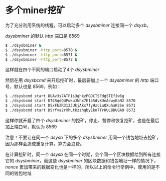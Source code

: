 # 多个miner挖矿

为了充分利用系统的线程，可以启动多个 _dsysbminer_ 连接同一个 _dsysb_。

_dsysbminer_ 的默认 _http_ 端口是 8569

```bash
$ ./dsysbminer &
$ ./dsysbminer -http_port=8570 &
$ ./dsysbminer -http_port=8571 &
$ ./dsysbminer -http_port=8572 &
```

这样就在四个不同的端口启动了4个 _dsysbminer_

然后在用 _dsysbcmd_ 来开启挖矿时，最后要加上一个 _dsysbminer_ 的 _http_ 端口号，默认也是 8569，例如：

```bash
$ ./dsysbcmd start DUAv3s7ATF1s3ghkzPGDCTSFdgSTEfJw6g
$ ./dsysbcmd start DT4RqdQUPwkuJkhx7E145dvXUeAcwyKaN2 8570
$ ./dsysbcmd start DSxFbZR313JUkjAkx7fyHzciuQXuhaK2Sn 8571
$ ./dsysbcmd start DSrfva2rXhLtkzzhqbyEkn7TrKUL8DUGA9 8572
```

这样你就开启了四个 _dsysbminer_ 的挖矿，停止、暂停和恢复挖矿，也是在最后加上端口号，默认为 8569

注意！不要让在同一个 _dsysb_ 下的多个 _dsysbminer_ 用同一个钱包地址去挖矿，因为那样会造成重复计算，算力会浪费。

在计算挖矿时，同一个 _dsysb_ 在同一个时期，会个同一个区块数据给到所有连接它的 _dsysbminer_，而这些 _dsysbminer_ 的区块数据和钱包地址一样的情况下，_nonce_ 累加带来的数据变化也是一样的，所以以上的命令行举例中，使用的是不同的钱包地址
